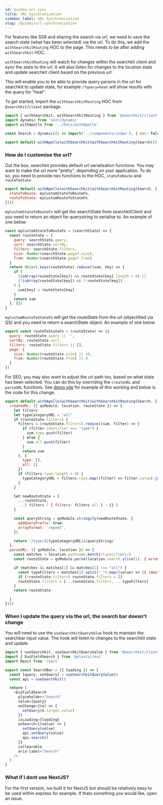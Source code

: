 ```yaml
---
id: guides-url-sync
title: URL Synchronization
sidebar_label: URL Synchronization
slug: /guides/url-synchronization
---
```


For features like SSR and sharing the search via url, we need to save the search state (what has been selected) via the url. To do this, we add the `withSearchkitRouting` HOC to the page. This needs to be after adding `withSearchkit` HOC.

`withSearchkitRouting` will watch for changes within the searchkit client and sync the state to the url. It will also listen for changes to the location state and update searchkit client based on the previous url.

This will enable you to be able to provide query params in the url for searchkit to update state, for example 
`/?query=heat` will show results with the query for "heat".

To get started, import the `withSearchkitRouting` HOC from `@searchkit/client` package.

```javascript
import { withSearchkit, withSearchkitRouting } from '@searchkit/client'
import dynamic from 'next/dynamic'
import withApollo from '../hocs/withApollo'

const Search = dynamic(() => import('../components/index'), { ssr: false })

export default withApollo(withSearchkit(withSearchkitRouting(Search)))

```

### How do I customise the url?

Out the box, searchkit provides default url serialisation functions. You may want to make the url more "pretty", depending on your application. To do so, you need to provide two functions to the HOC, `stateToRoute` and `routeToState`

```javascript
export default withApollo(withSearchkit(withSearchkitRouting(Search, {
  stateToRoute: myCustomStateToRouteFn,
  routeToState: myCustomRouteToStateFn
})))
```

`myCustomStateToRouteFn` will get the searchState from searchkitClient and you need to return an object for querystring to serialise to. An example of one below

```javascript
const myCustomStateToRouteFn = (searchState) => {
  const routeState = {
    query: searchState.query,
    sort: searchState.sortBy,
    filters: searchState.filters,
    size: Number(searchState.page?.size),
    from: Number(searchState.page?.from)
  }
  return Object.keys(routeState).reduce((sum, key) => {
    if (
      (isArray(routeState[key]) && routeState[key].length > 0) ||
      (!isArray(routeState[key]) && !!routeState[key])
    ) {
      sum[key] = routeState[key]
    }
    return sum
  }, {})
}

```

`myCustomRouteToStateFn` will get the routeState from the url (objectified via QS) and you need to return a searchState object. An example of one below

```javascript
export const routeToStateFn = (routeState) => ({
  query: routeState.query || '',
  sortBy: routeState.sort,
  filters: routeState.filters || [],
  page: {
    size: Number(routeState.size) || 10,
    from: Number(routeState.from) || 0
  }
})

```

For SEO, you may also want to adjust the url path too, based on what state has been selected. You can do this by overriding the `createURL` and `parseURL` functions. See [demo site](http://demo.searchkit.co/type/all?size=10) for example of this working and below is the code for this change.

```javascript
export default withApollo(withSearchkit(withSearchkitRouting(Search, {
  createURL: ({ qsModule, location, routeState }) => {
    let filters
    let typeCategoryURL = "all"
    if (routeState.filters) {
      filters = (routeState.filters).reduce((sum, filter) => {
        if (filter.identifier === "type") {
          sum.type.push(filter)
        } else {
          sum.all.push(filter)
        }
        return sum
      }, {
        type: [],
        all: []
      })
      if (filters.type.length > 0) {
        typeCategoryURL = filters.type.map((filter) => filter.value).join("_")
      }
    }

    let newRouteState = {
      ...routeState,
      ...( filters ? { filters: filters.all } : {} )
    }

    const queryString = qsModule.stringify(newRouteState, {
      addQueryPrefix: true,
      arrayFormat: 'repeat',
    })

    return `/type/${typeCategoryURL}${queryString}`
  },
  parseURL: ({ qsModule, location }) => {
    const matches = location.pathname.match(/type\/(\w+)/)
    const routeState = qsModule.parse(location.search.slice(1), { arrayLimit: 99 })

    if (matches && matches[1] && matches[1] !== "all") {
      const typeFilters = matches[1].split("_").map((value) => ({ identifier: 'type', value }))
      if (!routeState.filters) routeState.filters = []
      routeState.filters = [...routeState.filters, ...typeFilters]
    }
    return routeState

  }
})))

```

### When I update the query via the url, the search bar doesn't change

You will need to use the `useSearchkitQueryValue` hook to maintain the searchbar input value. The hook will listen to changes to the searchkit state and update.

```javascript
import { useSearchkit, useSearchkitQueryValue } from '@searchkit/client'
import { EuiFieldSearch } from '@elastic/eui'
import React from 'react'

export const SearchBar = ({ loading }) => {
  const [query, setQuery] = useSearchkitQueryValue()
  const api = useSearchkit()

  return (
    <EuiFieldSearch
      placeholder="Search"
      value={query}
      onChange={(e) => {
        setQuery(e.target.value)
      }}
      isLoading={loading}
      onSearch={(value) => {
        setQuery(value)
        api.setQuery(value)
        api.search()
      }}
      isClearable
      aria-label="Search"
    />
  )
}
```

### What if I dont use NextJS?

For the first version, ive built it for NextJS but should be relatively easy to be used within express for example. If thats something you would like, open an issue.